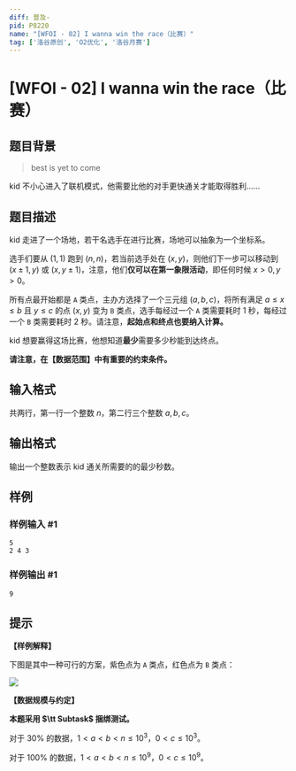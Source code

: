 ```yaml
---
diff: 普及-
pid: P8220
name: "[WFOI - 02] I wanna win the race（比赛）"
tag: ['洛谷原创', 'O2优化', '洛谷月赛']
---
```

# [WFOI - 02] I wanna win the race（比赛）
## 题目背景

> best is yet to come

kid 不小心进入了联机模式，他需要比他的对手更快通关才能取得胜利……
## 题目描述

kid 走进了一个场地，若干名选手在进行比赛，场地可以抽象为一个坐标系。

选手们要从 $\left(1,1\right)$ 跑到 $\left(n,n\right)$，若当前选手处在 $\left(x,y\right)$，则他们下一步可以移动到 $\left(x\pm1,y\right)$ 或 $\left(x,y\pm1\right)$，注意，他们**仅可以在第一象限活动**，即任何时候 $x>0,y>0$。

所有点最开始都是 $\texttt{A}$ 类点，主办方选择了一个三元组 $\left(a,b,c\right)$，将所有满足 $a\leq x\leq b$ 且 $y\leq c$ 的点 $\left(x,y\right)$ 变为 $\texttt{B}$ 类点，选手每经过一个 $\texttt{A}$ 类需要耗时 $1$ 秒，每经过一个 $\texttt{B}$ 类需要耗时 $2$ 秒。请注意，**起始点和终点也要纳入计算。**

kid 想要赢得这场比赛，他想知道**最少**需要多少秒能到达终点。

**请注意，在【数据范围】中有重要的约束条件。**
## 输入格式

共两行，第一行一个整数 $n$，第二行三个整数 $a,b,c$。
## 输出格式

输出一个整数表示 kid 通关所需要的的最少秒数。
## 样例

### 样例输入 #1
```
5
2 4 3
```
### 样例输出 #1
```
9
```
## 提示

**【样例解释】**

下图是其中一种可行的方案，紫色点为 $\texttt{A}$ 类点，红色点为 $\texttt{B}$ 类点：

![](https://s1.ax1x.com/2022/03/06/bBvQPJ.png)

**【数据规模与约定】**

**本题采用 $\tt Subtask$ 捆绑测试。**

对于 $30\%$ 的数据，$1<a<b<n\leq 10^3，0<c\leq 10^3$。

对于 $100\%$ 的数据，$1<a<b<n\leq 10^9，0<c\leq 10^9$。

